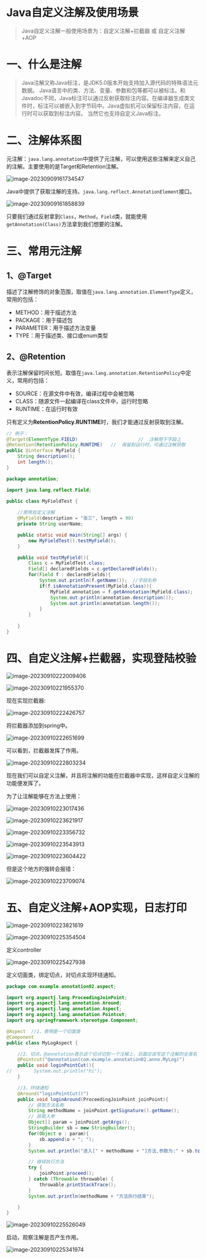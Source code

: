 # Java自定义注解及使用场景

> Java自定义注解一般使用场景为：自定义注解+拦截器 或  自定义注解+AOP

# 一、什么是注解

> Java注解又称Java标注，是JDK5.0版本开始支持加入源代码的特殊语法元数据。
>  Java语言中的类、方法、变量、参数和包等都可以被标注。和Javadoc不同，Java标注可以通过反射获取标注内容。在编译器生成类文件时，标注可以被嵌入到字节码中。Java虚拟机可以保留标注内容，在运行时可以获取到标注内容。 当然它也支持自定义Java标注。

# 二、注解体系图

元注解：`java.lang.annotation`中提供了元注解，可以使用这些注解来定义自己的注解。主要使用的是Target和Retention注解。

![image-20230909161734547](Java注解使用.assets/image-20230909161734547.png)

Java中提供了获取注解的支持。`java.lang.reflect.AnnotationElement`接口。

![image-20230909161858839](Java注解使用.assets/image-20230909161858839.png)

只要我们通过反射拿到`Class`，`Method`，`Field`类，就能使用`getAnnotation(Class)`方法拿到我们想要的注解。

# 三、常用元注解

## 1、@Target

描述了注解修饰的对象范围，取值在`java.lang.annotation.ElementType`定义，常用的包括：

- METHOD：用于描述方法
- PACKAGE：用于描述包
- PARAMETER：用于描述方法变量
- TYPE：用于描述类、接口或enum类型

## 2、@Retention

表示注解保留时间长短。取值在`java.lang.annotation.RetentionPolicy`中定义，常用的包括：

- SOURCE：在源文件中有效，编译过程中会被忽略
- CLASS：随源文件一起编译在class文件中，运行时忽略
- RUNTIME：在运行时有效

只有定义为**RetentionPolicy.RUNTIME**时，我们才能通过反射获取到注解。

```java
// 例子：
@Target(ElementType.FIELD)  					//  注解用于字段上
@Retention(RetentionPolicy.RUNTIME)   //  保留到运行时，可通过注解获取
public @interface MyField {
    String description();
    int length();
}
```

```java
package annotation;

import java.lang.reflect.Field;

public class MyFieldTest {
    
    //使用自定义注解
    @MyField(description = "张三", length = 98)
    private String userName;

    public static void main(String[] args) {
        new MyFieldTest().testMyField();
    }

    public void testMyField(){
        Class c = MyFieldTest.class;
        Field[] declaredFields = c.getDeclaredFields();
        for(Field f : declaredFields){
            System.out.println(f.getName());  //字段名称
            if(f.isAnnotationPresent(MyField.class)){
                MyField annotation = f.getAnnotation(MyField.class);
                System.out.println(annotation.description());
                System.out.println(annotation.length());
            }
        }
        
    }
}

```



# 四、自定义注解+拦截器，实现登陆校验

![image-20230910222009406](Java注解使用.assets/image-20230910222009406.png)

![image-20230910221955370](Java注解使用.assets/image-20230910221955370.png)

现在实现拦截器:

![image-20230910222426757](Java注解使用.assets/image-20230910222426757.png)

将拦截器添加到spring中。

![image-20230910222651699](Java注解使用.assets/image-20230910222651699.png)

可以看到，拦截器发挥了作用。

![image-20230910222803234](Java注解使用.assets/image-20230910222803234.png)

现在我们可以自定义注解，并且将注解的功能在拦截器中实现，这样自定义注解的功能便发挥了。

为了让注解能够在方法上使用：

![image-20230910223017436](Java注解使用.assets/image-20230910223017436.png)

![image-20230910223621917](Java注解使用.assets/image-20230910223621917.png)

![image-20230910223356732](Java注解使用.assets/image-20230910223356732.png)

![image-20230910223543913](Java注解使用.assets/image-20230910223543913.png)

![image-20230910223604422](Java注解使用.assets/image-20230910223604422.png)

但是这个地方的强转会报错：

![image-20230910223709074](Java注解使用.assets/image-20230910223709074.png)

# 五、自定义注解+AOP实现，日志打印

![image-20230910223821619](Java注解使用.assets/image-20230910223821619.png)

![image-20230910225354504](Java注解使用.assets/image-20230910225354504.png)

定义controller

![image-20230910225427938](Java注解使用.assets/image-20230910225427938.png)

定义切面类，绑定切点，对切点实现环绕通知。

```java
package com.example.annotation02.aspect;

import org.aspectj.lang.ProceedingJoinPoint;
import org.aspectj.lang.annotation.Around;
import org.aspectj.lang.annotation.Aspect;
import org.aspectj.lang.annotation.Pointcut;
import org.springframework.stereotype.Component;

@Aspect  //1、表明是一个切面类
@Component
public class MyLogAspect {

    //2、切点，@annotation表示这个切点切到一个注解上，后面应该写这个注解的全类名
    @Pointcut("@annotation(com.example.annotation02.anno.MyLog)")
    public void loginPointCut(){
//        System.out.println("hi");
    }

    //3、环绕通知
    @Around("loginPointCut()")
    public void loginAround(ProceedingJoinPoint joinPoint){
        // 获取方法名称
        String methodName = joinPoint.getSignature().getName();
        // 获取入参
        Object[] param = joinPoint.getArgs();
        StringBuilder sb = new StringBuilder();
        for(Object o : param){
            sb.append(o + "; ");
        }
        System.out.println("进入[" + methodName + "]方法,参数为:" + sb.toString());

        // 继续执行方法
        try {
            joinPoint.proceed();
        } catch (Throwable throwable) {
            throwable.printStackTrace();
        }
        System.out.println(methodName + "方法执行结束");

    }
}

```

![image-20230910225526049](Java注解使用.assets/image-20230910225526049.png)

启动，观察注解是否产生作用。

![image-20230910225341974](Java注解使用.assets/image-20230910225341974.png)
